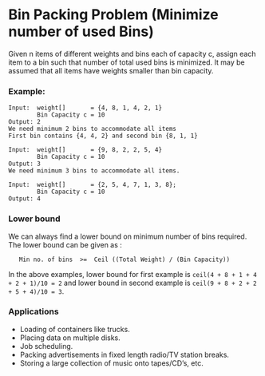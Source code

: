 # Bin Packing Problem (Minimize number of used Bins)

Given n items of different weights and bins each of capacity c, assign each item to a bin such that number of total used bins is minimized. 
It may be assumed that all items have weights smaller than bin capacity.

### Example:
```
Input:  weight[]       = {4, 8, 1, 4, 2, 1}
        Bin Capacity c = 10
Output: 2
We need minimum 2 bins to accommodate all items
First bin contains {4, 4, 2} and second bin {8, 1, 1}

Input:  weight[]       = {9, 8, 2, 2, 5, 4}
        Bin Capacity c = 10
Output: 3
We need minimum 3 bins to accommodate all items.  

Input:  weight[]       = {2, 5, 4, 7, 1, 3, 8}; 
        Bin Capacity c = 10
Output: 4
```

### Lower bound

We can always find a lower bound on minimum number of bins required. The lower bound can be given as : 
```
   Min no. of bins  >=  Ceil ((Total Weight) / (Bin Capacity))
```

In the above examples, lower bound for first example is `ceil(4 + 8 + 1 + 4 + 2 + 1)/10 = 2` and 
lower bound in second example is `ceil(9 + 8 + 2 + 2 + 5 + 4)/10 = 3`.

### Applications

- Loading of containers like trucks.
- Placing data on multiple disks.
- Job scheduling.
- Packing advertisements in fixed length radio/TV station breaks.
- Storing a large collection of music onto tapes/CD’s, etc.

